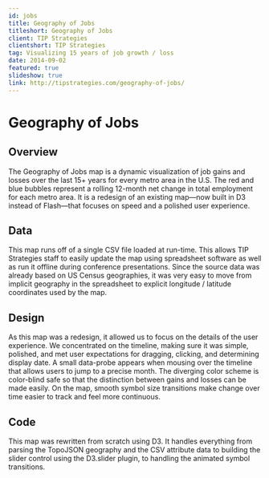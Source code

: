 ```yaml
---
id: jobs
title: Geography of Jobs
titleshort: Geography of Jobs
client: TIP Strategies
clientshort: TIP Strategies
tag: Visualizing 15 years of job growth / loss
date: 2014-09-02
featured: true
slideshow: true
link: http://tipstrategies.com/geography-of-jobs/
---
```


# Geography of Jobs

## Overview
The Geography of Jobs map is a dynamic visualization of job gains and losses over the last 15+ years for every metro area in the U.S. The red and blue bubbles represent a rolling 12-month net change in total employment for each metro area. It is a redesign of an existing map—now built in D3 instead of Flash—that focuses on speed and a polished user experience.

## Data
This map runs off of a single CSV file loaded at run-time. This allows TIP Strategies staff to easily update the map using spreadsheet software as well as run it offline during conference presentations. Since the source data was already based on US Census geographies, it was very easy to move from implicit geography in the spreadsheet to explicit longitude / latitude coordinates used by the map.

## Design
As this map was a redesign, it allowed us to focus on the details of the user experience. We concentrated on the timeline, making sure it was simple, polished, and met user expectations for dragging, clicking, and determining display date. A small data-probe appears when mousing over the timeline that allows users to jump to a precise month. The diverging color scheme is color-blind safe so that the distinction between gains and losses can be made easily. On the map, smooth symbol size transitions make change over time easier to track and feel more continuous.

## Code
This map was rewritten from scratch using D3. It handles everything from parsing the TopoJSON geography and the CSV attribute data to building the slider control using the D3.slider plugin, to handling the animated symbol transitions.
